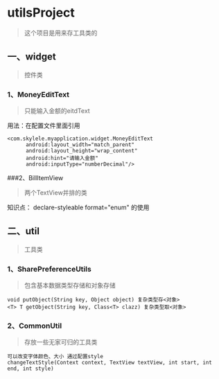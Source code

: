 # utilsProject
>这个项目是用来存工具类的

## 一、widget
>控件类

### 1、MoneyEditText
> 只能输入金额的eitdText
 
  用法：在配置文件里面引用

  	<com.skylele.myapplication.widget.MoneyEditText
          android:layout_width="match_parent"
          android:layout_height="wrap_content"
          android:hint="请输入金额"
          android:inputType="numberDecimal"/>

###2、BillItemView
>两个TextView并排的类

知识点：
 declare-styleable format="enum" 的使用
	
	
## 二、util
> 工具类

### 1、SharePreferenceUtils
>包含基本数据类型存储和对象存储

	void putObject(String key, Object object) 复杂类型存<对象>
	<T> T getObject(String key, Class<T> clazz) 复杂类型取<对象>
### 2、CommonUtil
> 存放一些无家可归的工具类

	可以改变字体颜色、大小 通过配置style
	changeTextStyle(Context context, TextView textView, int start, int end, int style)